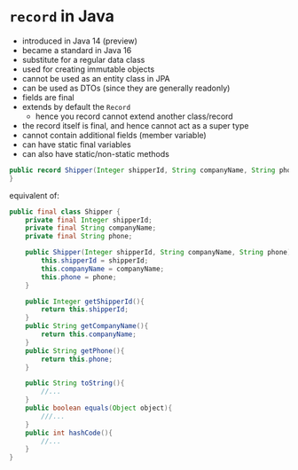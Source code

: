 # `record` in Java

- introduced in Java 14 (preview)
- became a standard in Java 16
- substitute for a regular data class
- used for creating immutable objects
- cannot be used as an entity class in JPA
- can be used as DTOs (since they are generally readonly)
- fields are final
- extends by default the `Record`
  - hence you record cannot extend another class/record
- the record itself is final, and hence cannot act as a super type
- cannot contain additional fields (member variable)
- can have static final variables
- can also have static/non-static methods


```java
public record Shipper(Integer shipperId, String companyName, String phone){
}
```

equivalent of:

```java
public final class Shipper {
    private final Integer shipperId;
    private final String companyName;
    private final String phone;

    public Shipper(Integer shipperId, String companyName, String phone){
        this.shipperId = shipperId;
        this.companyName = companyName;
        this.phone = phone;
    }

    public Integer getShipperId(){
        return this.shipperId;
    }
    public String getCompanyName(){
        return this.companyName;
    }
    public String getPhone(){
        return this.phone;
    }

    public String toString(){
        //...
    }
    public boolean equals(Object object){
        ///...
    }
    public int hashCode(){
        //...
    }
}
```